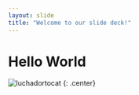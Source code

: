 ```yaml
---
layout: slide
title: "Welcome to our slide deck!"
---
```


# Hello World

![luchadortocat](https://octodex.github.com/images/luchadortocat.png)
{: .center}

